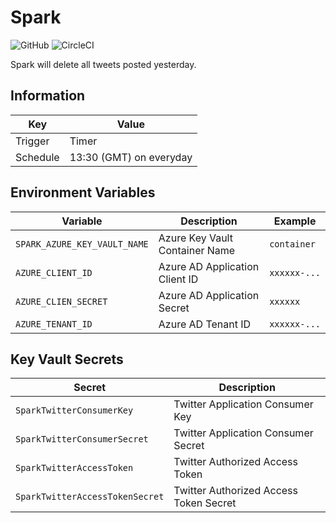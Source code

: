 # Spark

![GitHub](https://img.shields.io/github/license/Knockru/Spark.svg?style=flat-square)
![CircleCI](https://img.shields.io/circleci/build/github/Knockru/Spark.svg?style=flat-square)

Spark will delete all tweets posted yesterday.

## Information

| Key      | Value                   |
| -------- | ----------------------- |
| Trigger  | Timer                   |
| Schedule | 13:30 (GMT) on everyday |

## Environment Variables

| Variable                     | Description                    | Example      |
| ---------------------------- | ------------------------------ | ------------ |
| `SPARK_AZURE_KEY_VAULT_NAME` | Azure Key Vault Container Name | `container`  |
| `AZURE_CLIENT_ID`            | Azure AD Application Client ID | `xxxxxx-...` |
| `AZURE_CLIEN_SECRET`         | Azure AD Application Secret    | `xxxxxx`     |
| `AZURE_TENANT_ID`            | Azure AD Tenant ID             | `xxxxxx-...` |

## Key Vault Secrets

| Secret                          | Description                            |
| ------------------------------- | -------------------------------------- |
| `SparkTwitterConsumerKey`       | Twitter Application Consumer Key       |
| `SparkTwitterConsumerSecret`    | Twitter Application Consumer Secret    |
| `SparkTwitterAccessToken`       | Twitter Authorized Access Token        |
| `SparkTwitterAccessTokenSecret` | Twitter Authorized Access Token Secret |

